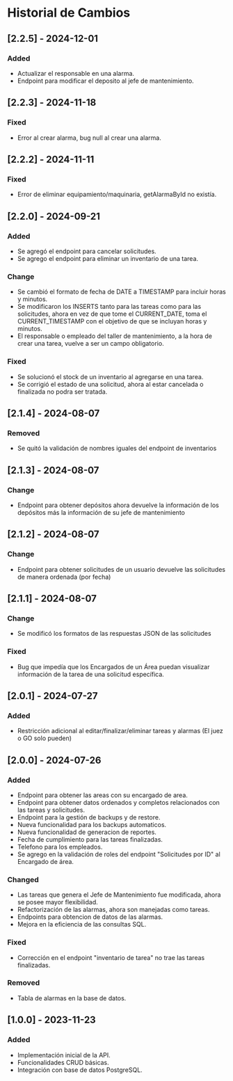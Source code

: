 # Historial de Cambios

## [2.2.5] - 2024-12-01

### Added

- Actualizar el responsable en una alarma.
- Endpoint para modificar el deposito al jefe de mantenimiento.

## [2.2.3] - 2024-11-18

### Fixed

- Error al crear alarma, bug null al crear una alarma.

## [2.2.2] - 2024-11-11

### Fixed

- Error de eliminar equipamiento/maquinaria, getAlarmaById no existía.

## [2.2.0] - 2024-09-21

### Added

- Se agregó el endpoint para cancelar solicitudes.
- Se agrego el endpoint para eliminar un inventario de una tarea.

### Change

- Se cambió el formato de fecha de DATE a TIMESTAMP para incluir horas y minutos.
- Se modificaron los INSERTS tanto para las tareas como para las solicitudes, ahora en vez de que tome el CURRENT_DATE, toma el CURRENT_TIMESTAMP con el objetivo de que se incluyan horas y minutos.
- El responsable o empleado del taller de mantenimiento, a la hora de crear una tarea, vuelve a ser un campo obligatorio.

### Fixed

- Se solucionó el stock de un inventario al agregarse en una tarea.
- Se corrigió el estado de una solicitud, ahora al estar cancelada o finalizada no podra ser tratada.

## [2.1.4] - 2024-08-07

### Removed

- Se quitó la validación de nombres iguales del endpoint de inventarios

## [2.1.3] - 2024-08-07

### Change

- Endpoint para obtener depósitos ahora devuelve la información de los depósitos más la información de su jefe de mantenimiento

## [2.1.2] - 2024-08-07

### Change

- Endpoint para obtener solicitudes de un usuario devuelve las solicitudes de manera ordenada (por fecha)

## [2.1.1] - 2024-08-07

### Change

- Se modificó los formatos de las respuestas JSON de las solicitudes

### Fixed

- Bug que impedía que los Encargados de un Área puedan visualizar información de la tarea de una solicitud específica.

## [2.0.1] - 2024-07-27

### Added

- Restricción adicional al editar/finalizar/eliminar tareas y alarmas (El juez o GO solo pueden)

## [2.0.0] - 2024-07-26

### Added

- Endpoint para obtener las areas con su encargado de area.
- Endpoint para obtener datos ordenados y completos relacionados con las tareas y solicitudes.
- Endpoint para la gestión de backups y de restore.
- Nueva funcionalidad para los backups automaticos.
- Nueva funcionalidad de generacion de reportes.
- Fecha de cumplimiento para las tareas finalizadas.
- Telefono para los empleados.
- Se agrego en la validación de roles del endpoint "Solicitudes por ID" al Encargado de área.

### Changed

- Las tareas que genera el Jefe de Mantenimiento fue modificada, ahora se posee mayor flexibilidad.
- Refactorización de las alarmas, ahora son manejadas como tareas.
- Endpoints para obtencion de datos de las alarmas.
- Mejora en la eficiencia de las consultas SQL.

### Fixed

- Corrección en el endpoint "inventario de tarea" no trae las tareas finalizadas.

### Removed

- Tabla de alarmas en la base de datos.

## [1.0.0] - 2023-11-23

### Added

- Implementación inicial de la API.
- Funcionalidades CRUD básicas.
- Integración con base de datos PostgreSQL.
